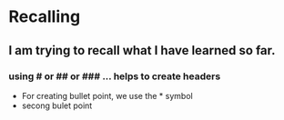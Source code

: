 # Recalling
## I am trying to recall what I have learned so far.
### using # or ## or ### ... helps to create headers
* For creating bullet point, we use the * symbol
* secong bulet point
